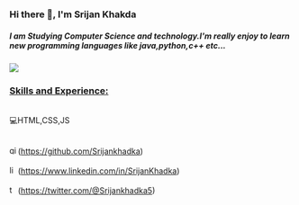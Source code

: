 ### Hi there 👋, I'm Srijan Khakda<br>
<h5>I am Studying Computer Science and technology.I'm really enjoy to learn new programming languages like java,python,c++ etc...</h5>
<img src="https://pbs.twimg.com/profile_banners/1011082568832126976/1669012305/1500x500">


<H3><u>Skills and Experience:</u></H3><br>💻HTML,CSS,JS
<br>
<br>


<img src='https://cdn.jsdelivr.net/npm/simple-icons@3.0.1/icons/github.svg' alt='github' height='15'>(https://github.com/Srijankhadka) <br>
<br>
<img src='https://cdn.jsdelivr.net/npm/simple-icons@3.0.1/icons/linkedin.svg' alt='linkedin' height='15'>(https://www.linkedin.com/in/SrijanKhadka)  <br>
<br>
<img src='https://cdn.jsdelivr.net/npm/simple-icons@3.0.1/icons/twitter.svg' alt='twitter' height='15'>(https://twitter.com/@Srijankhadka5)  

